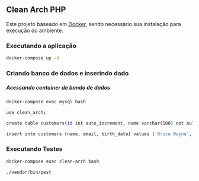 ## Clean Arch PHP

Este projeto baseado em [Docker](https://www.docker.com/), sendo necessário sua instalação para execução do ambiente.

### Executando a aplicação
```bash
docker-compose up -d
```

### Criando banco de dados e inserindo dado
##### Acessando container de bando de dados
```bash
docker-compose exec mysql bash
```

```bash
use clean_arch;

create table customers(id int auto_increment, name varchar(100) not null, email varchar(100) not null, birth_date date not null, constraint table_name_pk primary key (id));

insert into customers (name, email, birth_date) values ('Bruce Wayne', 'bruce@warner-dc.com', '1915-04-07');
```

### Executando Testes
```bash
docker-compose exec clean-arch bash
```

```bash
./vendor/bin/pest
```